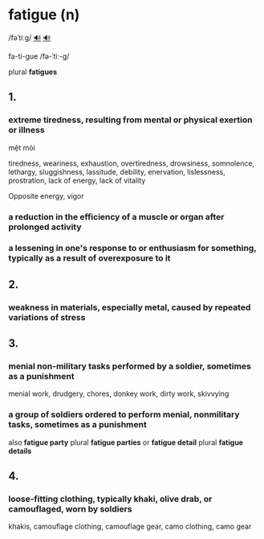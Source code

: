 # fatigue (n)

/fəˈtiːɡ/ [🔊](https://www.oxfordlearnersdictionaries.com/media/english/uk_pron/f/fat/fatig/fatigue__gb_1.mp3) [🔊](https://www.oxfordlearnersdictionaries.com/media/english/us_pron/f/fat/fatig/fatigue__us_1.mp3)

fa-ti-gue /fə-ˈtiː-ɡ/

plural **fatigues**

## 1.

### extreme tiredness, resulting from mental or physical exertion or illness

mệt mỏi

tiredness, weariness, exhaustion, overtiredness, drowsiness, somnolence, lethargy, sluggishness, lassitude, debility, enervation, lislessness, prostration, lack of energy, lack of vitality

Opposite energy, vigor

### a reduction in the efficiency of a muscle or organ after prolonged activity

### a lessening in one's response to or enthusiasm for something, typically as a result of overexposure to it

## 2.

### weakness in materials, especially metal, caused by repeated variations of stress

## 3.

### menial non-military tasks performed by a soldier, sometimes as a punishment

menial work, drudgery, chores, donkey work, dirty work, skivvying

### a group of soldiers ordered to perform menial, nonmilitary tasks, sometimes as a punishment

also **fatigue party** plural **fatigue parties** or **fatigue detail** plural **fatigue details**

## 4.

### loose-fitting clothing, typically khaki, olive drab, or camouflaged, worn by soldiers

khakis, camouflage clothing, camouflage gear, camo clothing, camo gear